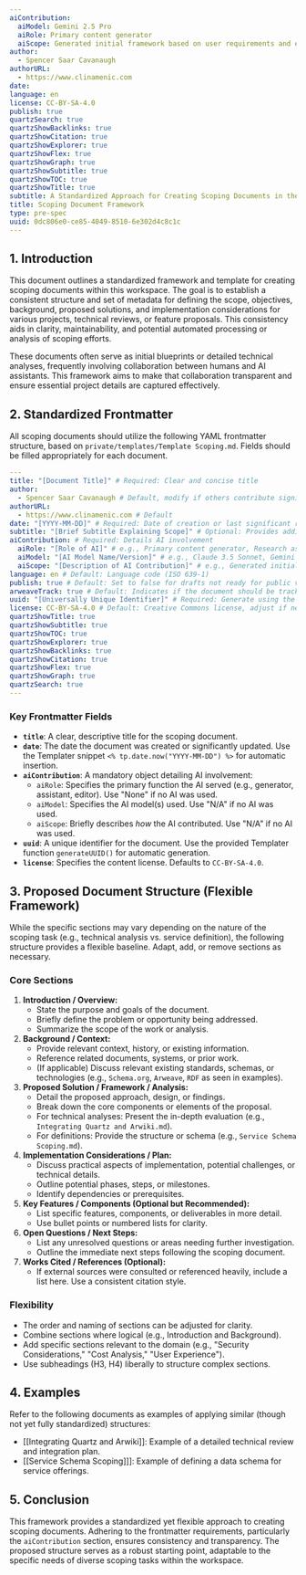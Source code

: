 ```yaml
---
aiContribution:
  aiModel: Gemini 2.5 Pro
  aiRole: Primary content generator
  aiScope: Generated initial framework based on user requirements and examples
author:
  - Spencer Saar Cavanaugh
authorURL:
  - https://www.clinamenic.com
date:
language: en
license: CC-BY-SA-4.0
publish: true
quartzSearch: true
quartzShowBacklinks: true
quartzShowCitation: true
quartzShowExplorer: true
quartzShowFlex: true
quartzShowGraph: true
quartzShowSubtitle: true
quartzShowTOC: true
quartzShowTitle: true
subtitle: A Standardized Approach for Creating Scoping Documents in the Workspace
title: Scoping Document Framework
type: pre-spec
uuid: 0dc806e0-ce85-4049-8510-6e302d4c8c1c
---
```


## 1. Introduction

This document outlines a standardized framework and template for creating scoping documents within this workspace. The goal is to establish a consistent structure and set of metadata for defining the scope, objectives, background, proposed solutions, and implementation considerations for various projects, technical reviews, or feature proposals. This consistency aids in clarity, maintainability, and potential automated processing or analysis of scoping efforts.

These documents often serve as initial blueprints or detailed technical analyses, frequently involving collaboration between humans and AI assistants. This framework aims to make that collaboration transparent and ensure essential project details are captured effectively.

## 2. Standardized Frontmatter

All scoping documents should utilize the following YAML frontmatter structure, based on `private/templates/Template Scoping.md`. Fields should be filled appropriately for each document.

```yaml
---
title: "[Document Title]" # Required: Clear and concise title
author:
  - Spencer Saar Cavanaugh # Default, modify if others contribute significantly
authorURL:
  - https://www.clinamenic.com # Default
date: "[YYYY-MM-DD]" # Required: Date of creation or last significant revision
subtitle: "[Brief Subtitle Explaining Scope]" # Optional: Provides additional context
aiContribution: # Required: Details AI involvement
  aiRole: "[Role of AI]" # e.g., Primary content generator, Research assistant, Editor, None
  aiModel: "[AI Model Name/Version]" # e.g., Claude 3.5 Sonnet, Gemini 2.5 Pro, N/A
  aiScope: "[Description of AI Contribution]" # e.g., Generated initial draft from outline, Analyzed provided data, Refined language, N/A
language: en # Default: Language code (ISO 639-1)
publish: true # Default: Set to false for drafts not ready for public view (if applicable)
arweaveTrack: true # Default: Indicates if the document should be tracked for Arweave integration
uuid: "[Universally Unique Identifier]" # Required: Generate using the Templater function
license: CC-BY-SA-4.0 # Default: Creative Commons license, adjust if needed
quartzShowTitle: true
quartzShowSubtitle: true
quartzShowTOC: true
quartzShowExplorer: true
quartzShowBacklinks: true
quartzShowCitation: true
quartzShowFlex: true
quartzShowGraph: true
quartzSearch: true
---
```

### Key Frontmatter Fields

- **`title`**: A clear, descriptive title for the scoping document.
- **`date`**: The date the document was created or significantly updated. Use the Templater snippet `<% tp.date.now("YYYY-MM-DD") %>` for automatic insertion.
- **`aiContribution`**: A mandatory object detailing AI involvement:
  - `aiRole`: Specifies the primary function the AI served (e.g., generator, assistant, editor). Use "None" if no AI was used.
  - `aiModel`: Specifies the AI model(s) used. Use "N/A" if no AI was used.
  - `aiScope`: Briefly describes _how_ the AI contributed. Use "N/A" if no AI was used.
- **`uuid`**: A unique identifier for the document. Use the provided Templater function `generateUUID()` for automatic generation.
- **`license`**: Specifies the content license. Defaults to `CC-BY-SA-4.0`.

## 3. Proposed Document Structure (Flexible Framework)

While the specific sections may vary depending on the nature of the scoping task (e.g., technical analysis vs. service definition), the following structure provides a flexible baseline. Adapt, add, or remove sections as necessary.

### Core Sections

1.  **Introduction / Overview:**
    - State the purpose and goals of the document.
    - Briefly define the problem or opportunity being addressed.
    - Summarize the scope of the work or analysis.
2.  **Background / Context:**
    - Provide relevant context, history, or existing information.
    - Reference related documents, systems, or prior work.
    - (If applicable) Discuss relevant existing standards, schemas, or technologies (e.g., `Schema.org`, `Arweave`, `RDF` as seen in examples).
3.  **Proposed Solution / Framework / Analysis:**
    - Detail the proposed approach, design, or findings.
    - Break down the core components or elements of the proposal.
    - For technical analyses: Present the in-depth evaluation (e.g., `Integrating Quartz and Arwiki.md`).
    - For definitions: Provide the structure or schema (e.g., `Service Schema Scoping.md`).
4.  **Implementation Considerations / Plan:**
    - Discuss practical aspects of implementation, potential challenges, or technical details.
    - Outline potential phases, steps, or milestones.
    - Identify dependencies or prerequisites.
5.  **Key Features / Components (Optional but Recommended):**
    - List specific features, components, or deliverables in more detail.
    - Use bullet points or numbered lists for clarity.
6.  **Open Questions / Next Steps:**
    - List any unresolved questions or areas needing further investigation.
    - Outline the immediate next steps following the scoping document.
7.  **Works Cited / References (Optional):**
    - If external sources were consulted or referenced heavily, include a list here. Use a consistent citation style.

### Flexibility

- The order and naming of sections can be adjusted for clarity.
- Combine sections where logical (e.g., Introduction and Background).
- Add specific sections relevant to the domain (e.g., "Security Considerations," "Cost Analysis," "User Experience").
- Use subheadings (H3, H4) liberally to structure complex sections.

## 4. Examples

Refer to the following documents as examples of applying similar (though not yet fully standardized) structures:

- [[Integrating Quartz and Arwiki]]: Example of a detailed technical review and integration plan.
- [[Service Schema Scoping]]]: Example of defining a data schema for service offerings.

## 5. Conclusion

This framework provides a standardized yet flexible approach to creating scoping documents. Adhering to the frontmatter requirements, particularly the `aiContribution` section, ensures consistency and transparency. The proposed structure serves as a robust starting point, adaptable to the specific needs of diverse scoping tasks within the workspace.
